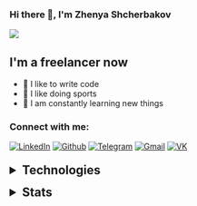 ### Hi there 👋, I'm Zhenya Shcherbakov
![](https://komarev.com/ghpvc/?username=IIPEKOLICT)

## I'm a freelancer now
- 💪 I like to write code
- 🎉 I like doing sports
- 🥅 I am constantly learning new things

### Connect with me:
[![LinkedIn](https://img.shields.io/badge/LinkedIn-0077B5?style=for-the-badge&logo=linkedin&logoColor=white)](https://www.linkedin.com/in/iipekolict/)
[![Github](https://img.shields.io/badge/GitHub-100000?style=for-the-badge&logo=github&logoColor=white)](https://github.com/IIPEKOLICT)
[![Telegram](https://img.shields.io/badge/Telegram-2CA5E0?style=for-the-badge&logo=telegram&logoColor=white)](https://t.me/IIPEKOLICT)
[![Gmail](https://img.shields.io/badge/Gmail-D14836?style=for-the-badge&logo=gmail&logoColor=white)](mailto:iipekolict@gmail.com)
[![VK](https://img.shields.io/badge/вконтакте-%232E87FB.svg?&style=for-the-badge&logo=vk&logoColor=white)](https://vk.com/iipek0lict)

[comment]: <> (### Languages:)

[comment]: <> (![HTML]&#40;https://img.shields.io/badge/HTML5-E34F26?style=for-the-badge&logo=html5&logoColor=white&#41;)

[comment]: <> (![CSS]&#40;https://img.shields.io/badge/CSS3-1572B6?style=for-the-badge&logo=css3&logoColor=white&#41;)

[comment]: <> (![Sass]&#40;https://img.shields.io/badge/Sass-CC6699?style=for-the-badge&logo=sass&logoColor=white&#41;)

[comment]: <> (![Stylus]&#40;https://img.shields.io/badge/Stylus-333333?style=for-the-badge&logo=stylus&logoColor=white&#41;)

[comment]: <> (![Pug]&#40;https://img.shields.io/badge/Pug-E3C29B?style=for-the-badge&logo=pug&logoColor=black&#41;)

[comment]: <> (![JavaScript]&#40;https://img.shields.io/badge/JavaScript-323330?style=for-the-badge&logo=javascript&logoColor=F7DF1E&#41;)

[comment]: <> (![JSON]&#40;https://img.shields.io/badge/json-5E5C5C?style=for-the-badge&logo=json&logoColor=white&#41;)

[comment]: <> (![TypeScript]&#40;https://img.shields.io/badge/TypeScript-007ACC?style=for-the-badge&logo=typescript&logoColor=white&#41;)

[comment]: <> (![Python]&#40;https://img.shields.io/badge/Python-3776AB?style=for-the-badge&logo=python&logoColor=white&#41;)

[comment]: <> (![Java]&#40;https://img.shields.io/badge/Java-ED8B00?style=for-the-badge&logo=java&logoColor=white&#41;)

[comment]: <> (![Kotlin]&#40;https://img.shields.io/badge/Kotlin-0095D5?&style=for-the-badge&logo=kotlin&logoColor=white&#41;)

[comment]: <> (### Databases:)

[comment]: <> (![MongoDB]&#40;https://img.shields.io/badge/MongoDB-white?style=for-the-badge&logo=mongodb&logoColor=4EA94B&#41;)

[comment]: <> (### Libraries:)

[comment]: <> (![JQuery]&#40;https://img.shields.io/badge/jQuery-0769AD?style=for-the-badge&logo=jquery&logoColor=white&#41;)

[comment]: <> (![MaterialUI]&#40;https://img.shields.io/badge/Material--UI-0081CB?style=for-the-badge&logo=material-ui&logoColor=white&#41;)

[comment]: <> (### Frameworks:)

[comment]: <> (![ExpressJS]&#40;https://img.shields.io/badge/Express.js-000000?style=for-the-badge&logo=express&logoColor=white&#41;)

[comment]: <> (![ReactJS]&#40;https://img.shields.io/badge/React-20232A?style=for-the-badge&logo=react&logoColor=61DAFB&#41;)

[comment]: <> (![Gradle]&#40;https://img.shields.io/badge/gradle-02303A?style=for-the-badge&logo=gradle&logoColor=white&#41;)

[comment]: <> (### Platforms:)

[comment]: <> (![NodeJS]&#40;https://img.shields.io/badge/Node.js-339933?style=for-the-badge&logo=nodedotjs&logoColor=white&#41;)

[comment]: <> (![Android]&#40;https://img.shields.io/badge/Android-3DDC84?style=for-the-badge&logo=android&logoColor=white&#41;)

[comment]: <> (### Tools:)

[comment]: <> (![Git]&#40;https://img.shields.io/badge/Git-F05032?style=for-the-badge&logo=git&logoColor=white&#41;)

[comment]: <> (![npm]&#40;https://img.shields.io/badge/npm-CB3837?style=for-the-badge&logo=npm&logoColor=white&#41;)

[comment]: <> (![ESLint]&#40;https://img.shields.io/badge/eslint-3A33D1?style=for-the-badge&logo=eslint&logoColor=white&#41;)

[comment]: <> (![Webpack]&#40;https://img.shields.io/badge/Webpack-8DD6F9?style=for-the-badge&logo=Webpack&logoColor=white&#41;)

[comment]: <> (![JWT]&#40;https://img.shields.io/badge/JWT-000000?style=for-the-badge&logo=JSON%20web%20tokens&logoColor=white&#41;)

[comment]: <> (![Netlify]&#40;https://img.shields.io/badge/Netlify-00C7B7?style=for-the-badge&logo=netlify&logoColor=white&#41;)

[comment]: <> (![Heroku]&#40;https://img.shields.io/badge/Heroku-430098?style=for-the-badge&logo=heroku&logoColor=white&#41;)

[comment]: <> (### Software:)

[comment]: <> (![PyCharm]&#40;https://img.shields.io/badge/PyCharm-000000.svg?&style=for-the-badge&logo=PyCharm&logoColor=white&#41;)

[comment]: <> (![WebStorm]&#40;https://img.shields.io/badge/WebStorm-000000?style=for-the-badge&logo=WebStorm&logoColor=white&#41;)

<details style="padding: .5em 0">
    <summary style="font-size: 1.5em; font-weight: bold; outline: none; cursor: pointer">Technologies</summary>
    <h4>Languages</h4>
    <img src="https://img.shields.io/badge/HTML5-E34F26?style=for-the-badge&logo=html5&logoColor=white" alt="HTML">
    <img src="https://img.shields.io/badge/CSS3-1572B6?style=for-the-badge&logo=css3&logoColor=white" alt="CSS">
    <img src="https://img.shields.io/badge/Sass-CC6699?style=for-the-badge&logo=sass&logoColor=white" alt="Sass">
    <img src="https://img.shields.io/badge/Stylus-333333?style=for-the-badge&logo=stylus&logoColor=white" alt="Stylus">
    <img src="https://img.shields.io/badge/Pug-E3C29B?style=for-the-badge&logo=pug&logoColor=black" alt="Pug">
    <img src="https://img.shields.io/badge/JavaScript-323330?style=for-the-badge&logo=javascript&logoColor=F7DF1E" alt="JavaScript">
    <img src="https://img.shields.io/badge/json-5E5C5C?style=for-the-badge&logo=json&logoColor=white" alt="JSON">
    <img src="https://img.shields.io/badge/TypeScript-007ACC?style=for-the-badge&logo=typescript&logoColor=white" alt="TypeScript">
    <img src="https://img.shields.io/badge/Python-3776AB?style=for-the-badge&logo=python&logoColor=white" alt="Python">
    <img src="https://img.shields.io/badge/Java-ED8B00?style=for-the-badge&logo=java&logoColor=white" alt="Java">
    <img src="https://img.shields.io/badge/Kotlin-0095D5?&style=for-the-badge&logo=kotlin&logoColor=white" alt="Kotlin">
    <h4>Databases</h4>
    <img src="https://img.shields.io/badge/MongoDB-white?style=for-the-badge&logo=mongodb&logoColor=4EA94B" alt="MongoDB">
    <h4>Libraries</h4>
    <img src="https://img.shields.io/badge/jQuery-0769AD?style=for-the-badge&logo=jquery&logoColor=white" alt="JQuery">
    <img src="https://img.shields.io/badge/-materialize--css-ff69b4?style=for-the-badge&logo=materialize--css&logoColor=white" alt="Materialize.css">
    <img src="https://img.shields.io/badge/Material--UI-0081CB?style=for-the-badge&logo=material-ui&logoColor=white" alt="MaterialUI">
    <h4>Frameworks</h4>
    <img src="https://img.shields.io/badge/React-20232A?style=for-the-badge&logo=react&logoColor=61DAFB" alt="React">
    <img src="https://img.shields.io/badge/Angular-DD0031?style=for-the-badge&logo=angular&logoColor=white" alt="Angular">
    <img src="https://img.shields.io/badge/Express.js-000000?style=for-the-badge&logo=express&logoColor=white" alt="Express">
    <img src="https://img.shields.io/badge/next.js-000000?style=for-the-badge&logo=nextdotjs&logoColor=white" alt="Next">
    <img src="https://img.shields.io/badge/Nest-ffffff?style=for-the-badge&logo=nestjs&logoColor=ff0000" alt="Nest">
    <img src="https://img.shields.io/badge/gradle-02303A?style=for-the-badge&logo=gradle&logoColor=white" alt="Gradle">
    <h4>Platforms</h4>
    <img src="https://img.shields.io/badge/Node.js-339933?style=for-the-badge&logo=nodedotjs&logoColor=white" alt="NodeJS">
    <img src="https://img.shields.io/badge/Android-3DDC84?style=for-the-badge&logo=android&logoColor=white" alt="Android">
    <h4>Tools</h4>
    <img src="https://img.shields.io/badge/Git-F05032?style=for-the-badge&logo=git&logoColor=white" alt="Git">
    <img src="https://img.shields.io/badge/npm-CB3837?style=for-the-badge&logo=npm&logoColor=white" alt="npm">
    <img src="https://img.shields.io/badge/eslint-3A33D1?style=for-the-badge&logo=eslint&logoColor=white" alt="ESLint">
    <img src="https://img.shields.io/badge/Webpack-8DD6F9?style=for-the-badge&logo=Webpack&logoColor=white" alt="Webpack">
    <img src="https://img.shields.io/badge/JWT-000000?style=for-the-badge&logo=JSON%20web%20tokens&logoColor=white" alt="JWT">
    <img src="https://img.shields.io/badge/Babel-F9DC3E?style=for-the-badge&logo=babel&logoColor=white" alt="Babel">
    <img src="https://img.shields.io/badge/prettier-1A2C34?style=for-the-badge&logo=prettier&logoColor=F7BA3E" alt="Prettier">
    <h4>Deploy services</h4>
    <img src="https://img.shields.io/badge/Netlify-00C7B7?style=for-the-badge&logo=netlify&logoColor=white" alt="Netlify">
    <img src="https://img.shields.io/badge/Heroku-430098?style=for-the-badge&logo=heroku&logoColor=white" alt="Heroku">
    <img src="https://img.shields.io/badge/Vercel-000000?style=for-the-badge&logo=vercel&logoColor=white" alt="Vercel">
    <h4>Software</h4>
    <img src="https://img.shields.io/badge/PyCharm-000000.svg?&style=for-the-badge&logo=PyCharm&logoColor=white" alt="PyCharm">
    <img src="https://img.shields.io/badge/WebStorm-000000?style=for-the-badge&logo=WebStorm&logoColor=white" alt="WebStorm">
</details>

<details style="padding: .5em 0">
    <summary style="padding-bottom: 1em; font-size: 1.5em; font-weight: bold; outline: none; cursor: pointer">Stats</summary>
    <a href="https://github.com/anuraghazra/github-readme-stats">
        <img src="https://github-readme-stats.vercel.app/api/top-langs/?username=IIPEKOLICT&theme=dark&langs_count=10&layout=compact" alt="Lang stats">
        <br>
        <img src="https://github-readme-stats.vercel.app/api?username=IIPEKOLICT&theme=dark" alt="Github stats">
        <br>
        <img src="https://github-readme-stats.vercel.app/api/wakatime?username=Shcherbakov&theme=dark&layout=compact" alt="Wakatime stats">
    </a>
</details>

[comment]: <> (## Stats)

[comment]: <> ([![Lang stats]&#40;https://github-readme-stats.vercel.app/api/top-langs/?username=IIPEKOLICT&theme=dark&langs_count=10&layout=compact&#41;]&#40;https://github.com/anuraghazra/github-readme-stats&#41;)

[comment]: <> ([![GitHub stats]&#40;https://github-readme-stats.vercel.app/api?username=IIPEKOLICT&theme=dark&#41;]&#40;https://github.com/anuraghazra/github-readme-stats&#41;)

[comment]: <> ([![Wakatime stats]&#40;https://github-readme-stats.vercel.app/api/wakatime?username=@Shcherbakov&theme=dark&layout=compact&#41;]&#40;https://github.com/anuraghazra/github-readme-stats&#41;)
